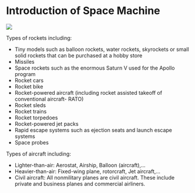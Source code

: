# Introduction of Space Machine

![](https://media3.s-nbcnews.com/j/newscms/2018_36/2557346/180906-mach-stratolaunch-se-154p_7f2d5a740a85bf2e55a4a1a54dfb4474.fit-760w.jpg)

Types of rockets including:

+ Tiny models such as balloon rockets, water rockets, skyrockets or small solid rockets that can be purchased at a hobby store
+ Missiles
+ Space rockets such as the enormous Saturn V used for the Apollo program
+ Rocket cars
+ Rocket bike
+ Rocket-powered aircraft (including rocket assisted takeoff of conventional aircraft- RATO)
+ Rocket sleds
+ Rocket trains
+ Rocket torpedoes
+ Rocket-powered jet packs
+ Rapid escape systems such as ejection seats and launch escape systems
+ Space probes

Types of aircraft including:
+ Lighter-than-air: Aerostat, Airship, Balloon (aircraft),...
+ Heavier-than-air: Fixed-wing plane, rotorcraft, Jet aircraft,... 
+ Civil aircraft: All nonmilitary planes are civil aircraft. These include private and business planes and commercial airliners.

